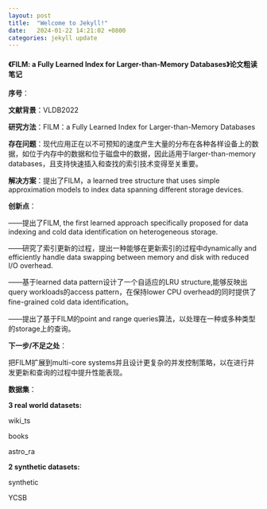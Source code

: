 ```yaml
---
layout: post
title:  "Welcome to Jekyll!"
date:   2024-01-22 14:21:02 +0800
categories: jekyll update
---
```




#### 《FILM: a Fully Learned Index for Larger-than-Memory Databases》论文粗读笔记

**序号**：

**文献背景**：VLDB2022

**研究方法**：FILM：a Fully Learned Index for Larger-than-Memory Databases

**存在问题**：现代应用正在以不可预知的速度产生大量的分布在各种各样设备上的数据，如位于内存中的数据和位于磁盘中的数据，因此适用于larger-than-memory databases，且支持快速插入和查找的索引技术变得至关重要。

**解决方案**：提出了FILM，a learned tree structure that uses simple approximation models to index data spanning different storage devices.

**创新点**：

——提出了FILM, the first learned approach specifically proposed for data indexing and cold data identification on heterogeneous storage.

——研究了索引更新的过程，提出一种能够在更新索引的过程中dynamically and efficiently handle data swapping between memory and disk with reduced I/O overhead.

——基于learned data pattern设计了一个自适应的LRU structure,能够反映出query workloads的access pattern，在保持lower CPU overhead的同时提供了fine-grained cold data  identification。

——提出了基于FILM的point and range queries算法，以处理在一种或多种类型的storage上的查询。  

**下一步/不足之处**：

把FILM扩展到multi-core systems并且设计更复杂的并发控制策略，以在进行并发更新和查询的过程中提升性能表现。

**数据集**：

**3 real world datasets:**

wiki_ts

books

astro_ra

**2 synthetic datasets:**

synthetic

YCSB
